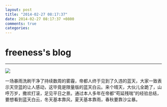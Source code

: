 ```yaml
---
layout: post
title: "2014-02-27 08:17:37"
date: 2014-02-27 08:17:37 +0800
comments: true
categories: 
---
```


# freeness's blog

----------

![](http://okqmqrbgo.bkt.clouddn.com/201402270817371.jpg)

>
一场暴雨洗刷干净了持续数周的雾霾，帝都人终于见到了久违的蓝天，大家一致表示天空蓝的让人感动，这毕竟是限量版的蓝天白云。来个晴天，大伙儿全跪了，山呼万岁，撒欢打滚，足见平日之景。通过本人多年在帝都“苟延残喘”的经验总结，要想看到蓝天白云，冬天基本靠风，夏天基本靠雨，春秋要靠沙尘暴。